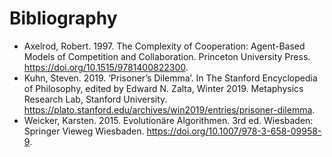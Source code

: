 # Bibliography

<!-- Chicago Style (author-date) (UK) -->
<!-- (author, yyyy) -->

- Axelrod, Robert. 1997. The Complexity of Cooperation: Agent-Based Models of Competition and Collaboration. Princeton University Press. https://doi.org/10.1515/9781400822300.
- Kuhn, Steven. 2019. ‘Prisoner’s Dilemma’. In The Stanford Encyclopedia of Philosophy, edited by Edward N. Zalta, Winter 2019. Metaphysics Research Lab, Stanford University. https://plato.stanford.edu/archives/win2019/entries/prisoner-dilemma.
- Weicker, Karsten. 2015. Evolutionäre Algorithmen. 3rd ed. Wiesbaden: Springer Vieweg Wiesbaden. https://doi.org/10.1007/978-3-658-09958-9.
